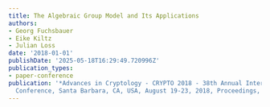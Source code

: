 ```yaml
---
title: The Algebraic Group Model and Its Applications
authors:
- Georg Fuchsbauer
- Eike Kiltz
- Julian Loss
date: '2018-01-01'
publishDate: '2025-05-18T16:29:49.720996Z'
publication_types:
- paper-conference
publication: '*Advances in Cryptology - CRYPTO 2018 - 38th Annual International Cryptology
  Conference, Santa Barbara, CA, USA, August 19-23, 2018, Proceedings, Part II*'
---
```

